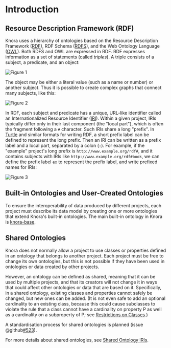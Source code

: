 <!---
Copyright © 2015-2021 the contributors (see Contributors.md).

This file is part of Knora.

Knora is free software: you can redistribute it and/or modify
it under the terms of the GNU Affero General Public License as published
by the Free Software Foundation, either version 3 of the License, or
(at your option) any later version.

Knora is distributed in the hope that it will be useful,
but WITHOUT ANY WARRANTY; without even the implied warranty of
MERCHANTABILITY or FITNESS FOR A PARTICULAR PURPOSE.  See the
GNU Affero General Public License for more details.

You should have received a copy of the GNU Affero General Public
License along with Knora.  If not, see <http://www.gnu.org/licenses/>.
-->

# Introduction

## Resource Description Framework (RDF)

Knora uses a hierarchy of ontologies based on the Resource Description
Framework
([RDF](http://www.w3.org/TR/2014/NOTE-rdf11-primer-20140624/)), RDF
Schema ([RDFS](http://www.w3.org/TR/2014/REC-rdf-schema-20140225/)), and
the Web Ontology Language
([OWL](https://www.w3.org/TR/owl2-quick-reference/)). Both RDFS and OWL
are expressed in RDF. RDF expresses information as a set of statements
(called *triples*). A triple consists of a subject, a predicate, and an
object:

![Figure 1](introduction-fig1.dot.png "Figure 1")

The object may be either a literal value (such as a name or number) or
another subject. Thus it is possible to create complex graphs that
connect many subjects, like this:

![Figure 2](introduction-fig2.dot.png "Figure 2")

In RDF, each subject and predicate has a unique, URL-like identifier
called an Internationalized Resource Identifier
([IRI](https://tools.ietf.org/html/rfc3987)). Within a given project,
IRIs typically differ only in their last component (the "local part"),
which is often the fragment following a `#` character. Such IRIs share a
long "prefix". In [Turtle](http://www.w3.org/TR/turtle/) and similar
formats for writing RDF, a short prefix label can be defined to
represent the long prefix. Then an IRI can be written as a prefix label
and a local part, separated by a colon (`:`). For example, if the
"example" project's long prefix is `http://www.example.org/rdf#`, and it
contains subjects with IRIs like `http://www.example.org/rdf#book`, we
can define the prefix label `ex` to represent the prefix label, and
write prefixed names for IRIs:

![Figure 3](introduction-fig3.dot.png "Figure 3")

## Built-in Ontologies and User-Created Ontologies

To ensure the interoperability of data produced by different projects,
each project must describe its data model by creating one or more ontologies that
extend Knora's built-in ontologies. The main built-in ontology in Knora
is [knora-base](knora-base.md).

## Shared Ontologies

Knora does not normally allow a project to use classes or properties defined in
an ontology that belongs to another project. Each project must be free to change
its own ontologies, but this is not possible if they have been used in ontologies
or data created by other projects.

However, an ontology can be defined as shared, meaning that it can be used by
multiple projects, and that its creators will not change it in ways that could
affect other ontologies or data that are based on it. Specifically, in a shared
ontology, existing classes and properties cannot safely be changed, but new ones
can be added. (It is not even safe to add an optional cardinality to an existing
class, because this could cause subclasses to violate the rule that a class cannot
have a cardinality on property P as well as a cardinality on a subproperty of P;
see [Restrictions on Classes](knora-base.md#restrictions-on-classes).)

A standardisation process for shared ontologies is planned (issue @github[#523](#523)).

For more details about shared ontologies, see
[Shared Ontology IRIs](../03-apis/api-v2/knora-iris.md#shared-ontology-iris).
